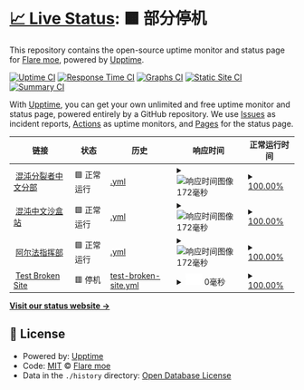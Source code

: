 # [📈 Live Status](https://state.ci-wiki.cn): <!--live status--> **🟧 部分停机**

This repository contains the open-source uptime monitor and status page for [Flare moe](https://state.ci-wiki.cn), powered by [Upptime](https://github.com/upptime/upptime).

[![Uptime CI](https://github.com/flaremoe/state/workflows/Uptime%20CI/badge.svg)](https://github.com/flaremoe/state/actions?query=workflow%3A%22Uptime+CI%22)
[![Response Time CI](https://github.com/flaremoe/state/workflows/Response%20Time%20CI/badge.svg)](https://github.com/flaremoe/state/actions?query=workflow%3A%22Response+Time+CI%22)
[![Graphs CI](https://github.com/flaremoe/state/workflows/Graphs%20CI/badge.svg)](https://github.com/flaremoe/state/actions?query=workflow%3A%22Graphs+CI%22)
[![Static Site CI](https://github.com/flaremoe/state/workflows/Static%20Site%20CI/badge.svg)](https://github.com/flaremoe/state/actions?query=workflow%3A%22Static+Site+CI%22)
[![Summary CI](https://github.com/flaremoe/state/workflows/Summary%20CI/badge.svg)](https://github.com/flaremoe/state/actions?query=workflow%3A%22Summary+CI%22)

With [Upptime](https://upptime.js.org), you can get your own unlimited and free uptime monitor and status page, powered entirely by a GitHub repository. We use [Issues](https://github.com/flaremoe/state/issues) as incident reports, [Actions](https://github.com/flaremoe/state/actions) as uptime monitors, and [Pages](https://state.ci-wiki.cn) for the status page.

<!--start: status pages-->
<!-- This summary is generated by Upptime (https://github.com/upptime/upptime) -->
<!-- Do not edit this manually, your changes will be overwritten -->
<!-- prettier-ignore -->
| 链接 | 状态 | 历史 | 响应时间 | 正常运行时间 |
| --- | ------ | ------- | ------------- | ------ |
| <img alt="" src="https://icons.duckduckgo.com/ip3/ci-cn-wiki.wikidot.com.ico" height="13"> [混沌分裂者中文分部](http://ci-cn-wiki.wikidot.com) | 🟩 正常运行 | [.yml](https://github.com/flaremoe/state/commits/HEAD/history/.yml) | <details><summary><img alt="响应时间图像" src="./graphs//response-time-week.png" height="20"> 172毫秒</summary><br><a href="https://flaremoe.github.io/state/history/"><img alt="响应时间 235" src="https://img.shields.io/endpoint?url=https%3A%2F%2Fraw.githubusercontent.com%2Fflaremoe%2Fstate%2FHEAD%2Fapi%2F%2Fresponse-time.json"></a><br><a href="https://flaremoe.github.io/state/history/"><img alt="24 小时响应时间 130" src="https://img.shields.io/endpoint?url=https%3A%2F%2Fraw.githubusercontent.com%2Fflaremoe%2Fstate%2FHEAD%2Fapi%2F%2Fresponse-time-day.json"></a><br><a href="https://flaremoe.github.io/state/history/"><img alt="7 天正常运行时间 172" src="https://img.shields.io/endpoint?url=https%3A%2F%2Fraw.githubusercontent.com%2Fflaremoe%2Fstate%2FHEAD%2Fapi%2F%2Fresponse-time-week.json"></a><br><a href="https://flaremoe.github.io/state/history/"><img alt="30天的正常运行时间 202" src="https://img.shields.io/endpoint?url=https%3A%2F%2Fraw.githubusercontent.com%2Fflaremoe%2Fstate%2FHEAD%2Fapi%2F%2Fresponse-time-month.json"></a><br><a href="https://flaremoe.github.io/state/history/"><img alt="1年的正常运行时间 235" src="https://img.shields.io/endpoint?url=https%3A%2F%2Fraw.githubusercontent.com%2Fflaremoe%2Fstate%2FHEAD%2Fapi%2F%2Fresponse-time-year.json"></a></details> | <details><summary><a href="https://flaremoe.github.io/state/history/">100.00%</a></summary><a href="https://flaremoe.github.io/state/history/"><img alt="正常运行时间 100.00%" src="https://img.shields.io/endpoint?url=https%3A%2F%2Fraw.githubusercontent.com%2Fflaremoe%2Fstate%2FHEAD%2Fapi%2F%2Fuptime.json"></a><br><a href="https://flaremoe.github.io/state/history/"><img alt="24 小时正常运行时间 100.00%" src="https://img.shields.io/endpoint?url=https%3A%2F%2Fraw.githubusercontent.com%2Fflaremoe%2Fstate%2FHEAD%2Fapi%2F%2Fuptime-day.json"></a><br><a href="https://flaremoe.github.io/state/history/"><img alt="7 天正常运行时间 100.00%" src="https://img.shields.io/endpoint?url=https%3A%2F%2Fraw.githubusercontent.com%2Fflaremoe%2Fstate%2FHEAD%2Fapi%2F%2Fuptime-week.json"></a><br><a href="https://flaremoe.github.io/state/history/"><img alt="30天的正常运行时间 100.00%" src="https://img.shields.io/endpoint?url=https%3A%2F%2Fraw.githubusercontent.com%2Fflaremoe%2Fstate%2FHEAD%2Fapi%2F%2Fuptime-month.json"></a><br><a href="https://flaremoe.github.io/state/history/"><img alt="1年的正常运行时间 100.00%" src="https://img.shields.io/endpoint?url=https%3A%2F%2Fraw.githubusercontent.com%2Fflaremoe%2Fstate%2FHEAD%2Fapi%2F%2Fuptime-year.json"></a></details>
| <img alt="" src="https://icons.duckduckgo.com/ip3/cicnsandbox.wikidot.com.ico" height="13"> [混沌中文沙盒站](http://cicnsandbox.wikidot.com) | 🟩 正常运行 | [.yml](https://github.com/flaremoe/state/commits/HEAD/history/.yml) | <details><summary><img alt="响应时间图像" src="./graphs//response-time-week.png" height="20"> 172毫秒</summary><br><a href="https://flaremoe.github.io/state/history/"><img alt="响应时间 235" src="https://img.shields.io/endpoint?url=https%3A%2F%2Fraw.githubusercontent.com%2Fflaremoe%2Fstate%2FHEAD%2Fapi%2F%2Fresponse-time.json"></a><br><a href="https://flaremoe.github.io/state/history/"><img alt="24 小时响应时间 130" src="https://img.shields.io/endpoint?url=https%3A%2F%2Fraw.githubusercontent.com%2Fflaremoe%2Fstate%2FHEAD%2Fapi%2F%2Fresponse-time-day.json"></a><br><a href="https://flaremoe.github.io/state/history/"><img alt="7 天正常运行时间 172" src="https://img.shields.io/endpoint?url=https%3A%2F%2Fraw.githubusercontent.com%2Fflaremoe%2Fstate%2FHEAD%2Fapi%2F%2Fresponse-time-week.json"></a><br><a href="https://flaremoe.github.io/state/history/"><img alt="30天的正常运行时间 202" src="https://img.shields.io/endpoint?url=https%3A%2F%2Fraw.githubusercontent.com%2Fflaremoe%2Fstate%2FHEAD%2Fapi%2F%2Fresponse-time-month.json"></a><br><a href="https://flaremoe.github.io/state/history/"><img alt="1年的正常运行时间 235" src="https://img.shields.io/endpoint?url=https%3A%2F%2Fraw.githubusercontent.com%2Fflaremoe%2Fstate%2FHEAD%2Fapi%2F%2Fresponse-time-year.json"></a></details> | <details><summary><a href="https://flaremoe.github.io/state/history/">100.00%</a></summary><a href="https://flaremoe.github.io/state/history/"><img alt="正常运行时间 100.00%" src="https://img.shields.io/endpoint?url=https%3A%2F%2Fraw.githubusercontent.com%2Fflaremoe%2Fstate%2FHEAD%2Fapi%2F%2Fuptime.json"></a><br><a href="https://flaremoe.github.io/state/history/"><img alt="24 小时正常运行时间 100.00%" src="https://img.shields.io/endpoint?url=https%3A%2F%2Fraw.githubusercontent.com%2Fflaremoe%2Fstate%2FHEAD%2Fapi%2F%2Fuptime-day.json"></a><br><a href="https://flaremoe.github.io/state/history/"><img alt="7 天正常运行时间 100.00%" src="https://img.shields.io/endpoint?url=https%3A%2F%2Fraw.githubusercontent.com%2Fflaremoe%2Fstate%2FHEAD%2Fapi%2F%2Fuptime-week.json"></a><br><a href="https://flaremoe.github.io/state/history/"><img alt="30天的正常运行时间 100.00%" src="https://img.shields.io/endpoint?url=https%3A%2F%2Fraw.githubusercontent.com%2Fflaremoe%2Fstate%2FHEAD%2Fapi%2F%2Fuptime-month.json"></a><br><a href="https://flaremoe.github.io/state/history/"><img alt="1年的正常运行时间 100.00%" src="https://img.shields.io/endpoint?url=https%3A%2F%2Fraw.githubusercontent.com%2Fflaremoe%2Fstate%2FHEAD%2Fapi%2F%2Fuptime-year.json"></a></details>
| <img alt="" src="https://icons.duckduckgo.com/ip3/alpha-cn.wikidot.com.ico" height="13"> [阿尔法指挥部](http://alpha-cn.wikidot.com) | 🟩 正常运行 | [.yml](https://github.com/flaremoe/state/commits/HEAD/history/.yml) | <details><summary><img alt="响应时间图像" src="./graphs//response-time-week.png" height="20"> 172毫秒</summary><br><a href="https://flaremoe.github.io/state/history/"><img alt="响应时间 235" src="https://img.shields.io/endpoint?url=https%3A%2F%2Fraw.githubusercontent.com%2Fflaremoe%2Fstate%2FHEAD%2Fapi%2F%2Fresponse-time.json"></a><br><a href="https://flaremoe.github.io/state/history/"><img alt="24 小时响应时间 130" src="https://img.shields.io/endpoint?url=https%3A%2F%2Fraw.githubusercontent.com%2Fflaremoe%2Fstate%2FHEAD%2Fapi%2F%2Fresponse-time-day.json"></a><br><a href="https://flaremoe.github.io/state/history/"><img alt="7 天正常运行时间 172" src="https://img.shields.io/endpoint?url=https%3A%2F%2Fraw.githubusercontent.com%2Fflaremoe%2Fstate%2FHEAD%2Fapi%2F%2Fresponse-time-week.json"></a><br><a href="https://flaremoe.github.io/state/history/"><img alt="30天的正常运行时间 202" src="https://img.shields.io/endpoint?url=https%3A%2F%2Fraw.githubusercontent.com%2Fflaremoe%2Fstate%2FHEAD%2Fapi%2F%2Fresponse-time-month.json"></a><br><a href="https://flaremoe.github.io/state/history/"><img alt="1年的正常运行时间 235" src="https://img.shields.io/endpoint?url=https%3A%2F%2Fraw.githubusercontent.com%2Fflaremoe%2Fstate%2FHEAD%2Fapi%2F%2Fresponse-time-year.json"></a></details> | <details><summary><a href="https://flaremoe.github.io/state/history/">100.00%</a></summary><a href="https://flaremoe.github.io/state/history/"><img alt="正常运行时间 100.00%" src="https://img.shields.io/endpoint?url=https%3A%2F%2Fraw.githubusercontent.com%2Fflaremoe%2Fstate%2FHEAD%2Fapi%2F%2Fuptime.json"></a><br><a href="https://flaremoe.github.io/state/history/"><img alt="24 小时正常运行时间 100.00%" src="https://img.shields.io/endpoint?url=https%3A%2F%2Fraw.githubusercontent.com%2Fflaremoe%2Fstate%2FHEAD%2Fapi%2F%2Fuptime-day.json"></a><br><a href="https://flaremoe.github.io/state/history/"><img alt="7 天正常运行时间 100.00%" src="https://img.shields.io/endpoint?url=https%3A%2F%2Fraw.githubusercontent.com%2Fflaremoe%2Fstate%2FHEAD%2Fapi%2F%2Fuptime-week.json"></a><br><a href="https://flaremoe.github.io/state/history/"><img alt="30天的正常运行时间 100.00%" src="https://img.shields.io/endpoint?url=https%3A%2F%2Fraw.githubusercontent.com%2Fflaremoe%2Fstate%2FHEAD%2Fapi%2F%2Fuptime-month.json"></a><br><a href="https://flaremoe.github.io/state/history/"><img alt="1年的正常运行时间 100.00%" src="https://img.shields.io/endpoint?url=https%3A%2F%2Fraw.githubusercontent.com%2Fflaremoe%2Fstate%2FHEAD%2Fapi%2F%2Fuptime-year.json"></a></details>
| <img alt="" src="https://icons.duckduckgo.com/ip3/thissitedoesnotexist.koj.co.ico" height="13"> [Test Broken Site](https://thissitedoesnotexist.koj.co) | 🟥 停机 | [test-broken-site.yml](https://github.com/flaremoe/state/commits/HEAD/history/test-broken-site.yml) | <details><summary><img alt="响应时间图像" src="./graphs/test-broken-site/response-time-week.png" height="20"> 0毫秒</summary><br><a href="https://flaremoe.github.io/state/history/test-broken-site"><img alt="响应时间 0" src="https://img.shields.io/endpoint?url=https%3A%2F%2Fraw.githubusercontent.com%2Fflaremoe%2Fstate%2FHEAD%2Fapi%2Ftest-broken-site%2Fresponse-time.json"></a><br><a href="https://flaremoe.github.io/state/history/test-broken-site"><img alt="24 小时响应时间 0" src="https://img.shields.io/endpoint?url=https%3A%2F%2Fraw.githubusercontent.com%2Fflaremoe%2Fstate%2FHEAD%2Fapi%2Ftest-broken-site%2Fresponse-time-day.json"></a><br><a href="https://flaremoe.github.io/state/history/test-broken-site"><img alt="7 天正常运行时间 0" src="https://img.shields.io/endpoint?url=https%3A%2F%2Fraw.githubusercontent.com%2Fflaremoe%2Fstate%2FHEAD%2Fapi%2Ftest-broken-site%2Fresponse-time-week.json"></a><br><a href="https://flaremoe.github.io/state/history/test-broken-site"><img alt="30天的正常运行时间 0" src="https://img.shields.io/endpoint?url=https%3A%2F%2Fraw.githubusercontent.com%2Fflaremoe%2Fstate%2FHEAD%2Fapi%2Ftest-broken-site%2Fresponse-time-month.json"></a><br><a href="https://flaremoe.github.io/state/history/test-broken-site"><img alt="1年的正常运行时间 0" src="https://img.shields.io/endpoint?url=https%3A%2F%2Fraw.githubusercontent.com%2Fflaremoe%2Fstate%2FHEAD%2Fapi%2Ftest-broken-site%2Fresponse-time-year.json"></a></details> | <details><summary><a href="https://flaremoe.github.io/state/history/test-broken-site">100.00%</a></summary><a href="https://flaremoe.github.io/state/history/test-broken-site"><img alt="正常运行时间 100.00%" src="https://img.shields.io/endpoint?url=https%3A%2F%2Fraw.githubusercontent.com%2Fflaremoe%2Fstate%2FHEAD%2Fapi%2Ftest-broken-site%2Fuptime.json"></a><br><a href="https://flaremoe.github.io/state/history/test-broken-site"><img alt="24 小时正常运行时间 100.00%" src="https://img.shields.io/endpoint?url=https%3A%2F%2Fraw.githubusercontent.com%2Fflaremoe%2Fstate%2FHEAD%2Fapi%2Ftest-broken-site%2Fuptime-day.json"></a><br><a href="https://flaremoe.github.io/state/history/test-broken-site"><img alt="7 天正常运行时间 100.00%" src="https://img.shields.io/endpoint?url=https%3A%2F%2Fraw.githubusercontent.com%2Fflaremoe%2Fstate%2FHEAD%2Fapi%2Ftest-broken-site%2Fuptime-week.json"></a><br><a href="https://flaremoe.github.io/state/history/test-broken-site"><img alt="30天的正常运行时间 100.00%" src="https://img.shields.io/endpoint?url=https%3A%2F%2Fraw.githubusercontent.com%2Fflaremoe%2Fstate%2FHEAD%2Fapi%2Ftest-broken-site%2Fuptime-month.json"></a><br><a href="https://flaremoe.github.io/state/history/test-broken-site"><img alt="1年的正常运行时间 100.00%" src="https://img.shields.io/endpoint?url=https%3A%2F%2Fraw.githubusercontent.com%2Fflaremoe%2Fstate%2FHEAD%2Fapi%2Ftest-broken-site%2Fuptime-year.json"></a></details>

<!--end: status pages-->

[**Visit our status website →**](https://state.ci-wiki.cn)

## 📄 License

- Powered by: [Upptime](https://github.com/upptime/upptime)
- Code: [MIT](./LICENSE) © [Flare moe](https://state.ci-wiki.cn)
- Data in the `./history` directory: [Open Database License](https://opendatacommons.org/licenses/odbl/1-0/)
